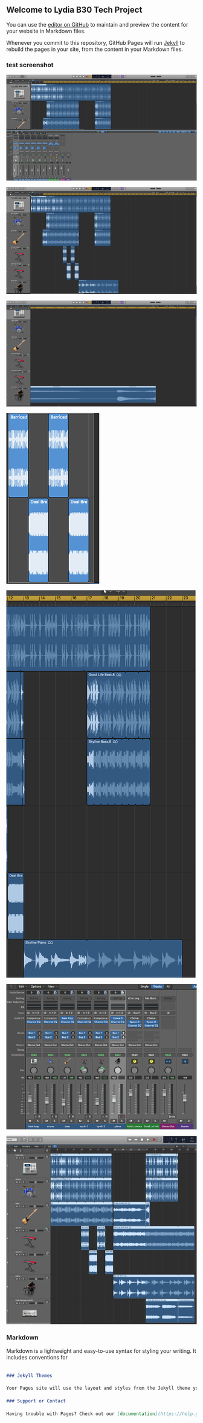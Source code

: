 ## Welcome to Lydia B30 Tech Project

You can use the [editor on GitHub](https://github.com/alysicmuse/alysicmuse.github.io/edit/master/README.md) to maintain and preview the content for your website in Markdown files.

Whenever you commit to this repository, GitHub Pages will run [Jekyll](https://jekyllrb.com/) to rebuild the pages in your site, from the content in your Markdown files.
### test screenshot
![l.1pic1](/images/1.png)






![l.1pic1](/images/2.png)








![l.1pic1](/images/3.png)





![l.1pic1](/images/4.png)





![l.1pic1](/images/5.png)





![l.1pic1](/images/mixer.png)



![l.1pic1](/images/draft.png)





### Markdown

Markdown is a lightweight and easy-to-use syntax for styling your writing. It includes conventions for

```markdown

### Jekyll Themes

Your Pages site will use the layout and styles from the Jekyll theme you have selected in your [repository settings](https://github.com/alysicmuse/alysicmuse.github.io/settings). The name of this theme is saved in the Jekyll `_config.yml` configuration file.

### Support or Contact

Having trouble with Pages? Check out our [documentation](https://help.github.com/categories/github-pages-basics/) or [contact support](https://github.com/contact) and we’ll help you sort it out.

